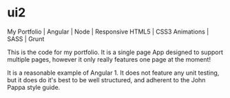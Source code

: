 # ui2
My Portfolio | Angular | Node | Responsive HTML5 | CSS3 Animations | SASS | Grunt

This is the code for my portfolio. It is a single page App designed to support multiple pages, however it only really features one page at the moment!

It is a reasonable example of Angular 1. It does not feature any unit testing, but it does do it's best to be well structured, and adherent to the John Pappa style guide.


